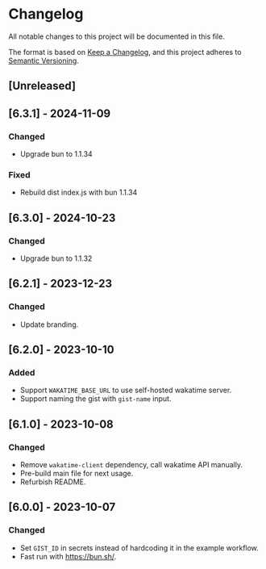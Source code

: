 # Changelog

All notable changes to this project will be documented in this file.

The format is based on [Keep a Changelog](https://keepachangelog.com/en/1.0.0/),
and this project adheres to [Semantic Versioning](https://semver.org/spec/v2.0.0.html).

## [Unreleased]

## [6.3.1] - 2024-11-09

### Changed

- Upgrade bun to 1.1.34

### Fixed

- Rebuild dist index.js with bun 1.1.34

## [6.3.0] - 2024-10-23

### Changed

- Upgrade bun to 1.1.32

## [6.2.1] - 2023-12-23

### Changed

- Update branding.

## [6.2.0] - 2023-10-10

### Added

- Support `WAKATIME_BASE_URL` to use self-hosted wakatime server.
- Support naming the gist with `gist-name` input.

## [6.1.0] - 2023-10-08

### Changed

- Remove `wakatime-client` dependency, call wakatime API manually.
- Pre-build main file for next usage.
- Refurbish README.

## [6.0.0] - 2023-10-07

### Changed

- Set `GIST_ID` in secrets instead of hardcoding it in the example workflow.
- Fast run with <https://bun.sh/>.
